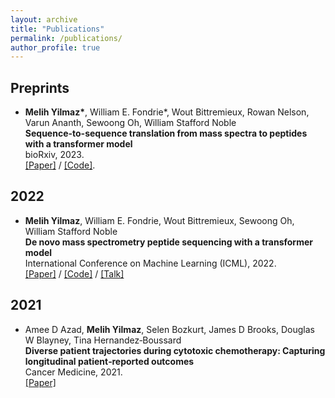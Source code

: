 ```yaml
---
layout: archive
title: "Publications"
permalink: /publications/
author_profile: true
---
```

## Preprints
- __Melih Yilmaz\*__, William E. Fondrie\*, Wout Bittremieux, Rowan Nelson, Varun Ananth, Sewoong Oh,  William Stafford Noble     
**Sequence-to-sequence translation from mass spectra to peptides with a transformer model** <br />
bioRxiv, 2023.<br />
[\[Paper\]](https://www.biorxiv.org/content/10.1101/2023.01.03.522621v2) / [\[Code\]](https://github.com/Noble-Lab/casanovo).  

## 2022
- __Melih Yilmaz__, William E. Fondrie, Wout Bittremieux, Sewoong Oh,  William Stafford Noble     
**De novo mass spectrometry peptide sequencing with a transformer model**  
International Conference on Machine Learning (ICML), 2022.    
[\[Paper\]](https://proceedings.mlr.press/v162/yilmaz22a.html) / [\[Code\]](https://github.com/Noble-Lab/casanovo) / [\[Talk\]](https://slideslive.com/38983252/de-novo-mass-spectrometry-peptide-sequencing-with-a-transformer-model?ref=search-presentations-de+novo+pepti)  

## 2021
- Amee D Azad, __Melih Yilmaz__, Selen Bozkurt, James D Brooks, Douglas W Blayney, Tina Hernandez‐Boussard     
**Diverse patient trajectories during cytotoxic chemotherapy: Capturing longitudinal patient‐reported outcomes**  
Cancer Medicine, 2021.    
[\[Paper\]](https://onlinelibrary.wiley.com/doi/pdf/10.1002/cam4.4124) 
